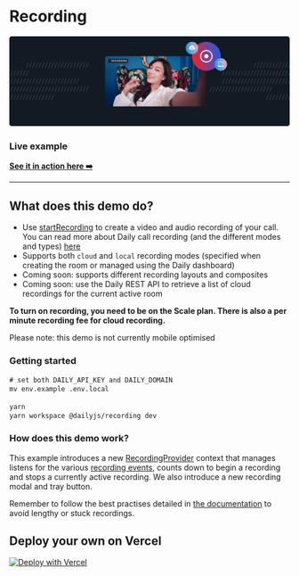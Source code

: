 # Recording

![Recording](./image.png)

### Live example

**[See it in action here ➡️](https://dailyjs-recording.vercel.app)**

---

## What does this demo do?

- Use [startRecording](https://docs.daily.co/reference#%EF%B8%8F-startrecording) to create a video and audio recording of your call. You can read more about Daily call recording (and the different modes and types) [here](https://docs.daily.co/reference#recordings)
- Supports both `cloud` and `local` recording modes (specified when creating the room or managed using the Daily dashboard)
- Coming soon: supports different recording layouts and composites
- Coming soon: use the Daily REST API to retrieve a list of cloud recordings for the current active room

**To turn on recording, you need to be on the Scale plan. There is also a per minute recording fee for cloud recording.**

Please note: this demo is not currently mobile optimised

### Getting started

```
# set both DAILY_API_KEY and DAILY_DOMAIN
mv env.example .env.local

yarn
yarn workspace @dailyjs/recording dev
```

### How does this demo work?

This example introduces a new [RecordingProvider](./contexts/RecordingProvider.js) context that manages listens for the various [recording events](https://docs.daily.co/reference#recording-started), counts down to begin a recording and stops a currently active recording. We also introduce a new recording modal and tray button.

Remember to follow the best practises detailed in [the documentation](https://docs.daily.co/reference#recordings) to avoid lengthy or stuck recordings.

## Deploy your own on Vercel

[![Deploy with Vercel](https://vercel.com/button)](https://vercel.com/new/daily-co/clone-flow?repository-url=https%3A%2F%2Fgithub.com%2Fdaily-demos%2Fexamples.git&env=DAILY_DOMAIN%2CDAILY_API_KEY&envDescription=Your%20Daily%20domain%20and%20API%20key%20can%20be%20found%20on%20your%20account%20dashboard&envLink=https%3A%2F%2Fdashboard.daily.co&project-name=daily-examples&repo-name=daily-examples)
